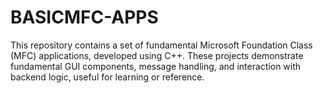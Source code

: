 # BASICMFC-APPS
This repository contains a set of fundamental Microsoft Foundation Class (MFC) applications, developed using C++. These projects demonstrate fundamental GUI components, message handling, and interaction with backend logic, useful for learning or reference.
